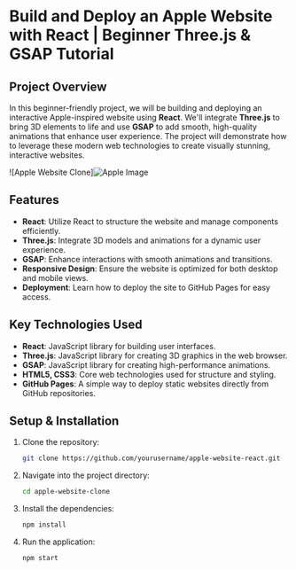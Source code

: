 # Build and Deploy an Apple Website with React | Beginner Three.js & GSAP Tutorial

## Project Overview

In this beginner-friendly project, we will be building and deploying an interactive Apple-inspired website using **React**. We'll integrate **Three.js** to bring 3D elements to life and use **GSAP** to add smooth, high-quality animations that enhance user experience. The project will demonstrate how to leverage these modern web technologies to create visually stunning, interactive websites.

![Apple Website Clone]![Apple Image](https://github.com/user-attachments/assets/cce3cc30-4fa2-4ee6-91c8-c151bce5470a)


## Features

- **React**: Utilize React to structure the website and manage components efficiently.
- **Three.js**: Integrate 3D models and animations for a dynamic user experience.
- **GSAP**: Enhance interactions with smooth animations and transitions.
- **Responsive Design**: Ensure the website is optimized for both desktop and mobile views.
- **Deployment**: Learn how to deploy the site to GitHub Pages for easy access.

## Key Technologies Used

- **React**: JavaScript library for building user interfaces.
- **Three.js**: JavaScript library for creating 3D graphics in the web browser.
- **GSAP**: JavaScript library for creating high-performance animations.
- **HTML5, CSS3**: Core web technologies used for structure and styling.
- **GitHub Pages**: A simple way to deploy static websites directly from GitHub repositories.

## Setup & Installation

1. Clone the repository:
   ```bash
   git clone https://github.com/yourusername/apple-website-react.git
2. Navigate into the project directory:
   ```bash
   cd apple-website-clone
3. Install the dependencies:
   ```bash
   npm install
4. Run the application:
   ```bash
   npm start
